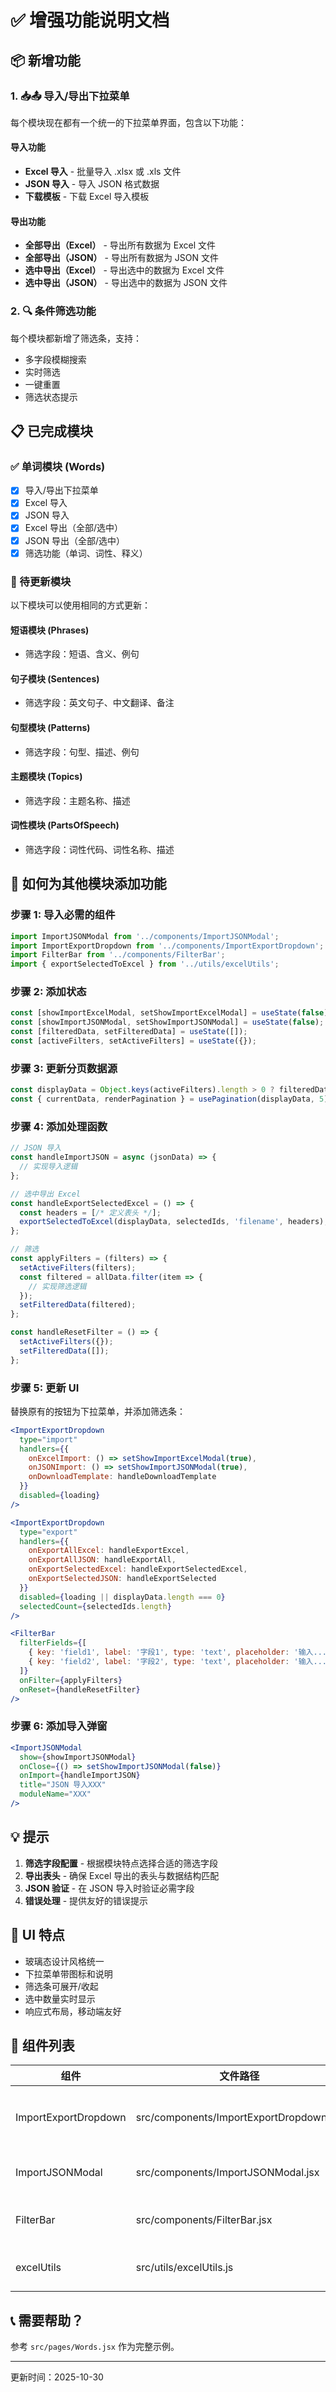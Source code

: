 # ✅ 增强功能说明文档

## 📦 新增功能

### 1. 📥📤 导入/导出下拉菜单

每个模块现在都有一个统一的下拉菜单界面，包含以下功能：

#### 导入功能
- **Excel 导入** - 批量导入 .xlsx 或 .xls 文件
- **JSON 导入** - 导入 JSON 格式数据  
- **下载模板** - 下载 Excel 导入模板

#### 导出功能
- **全部导出（Excel）** - 导出所有数据为 Excel 文件
- **全部导出（JSON）** - 导出所有数据为 JSON 文件
- **选中导出（Excel）** - 导出选中的数据为 Excel 文件
- **选中导出（JSON）** - 导出选中的数据为 JSON 文件

### 2. 🔍 条件筛选功能

每个模块都新增了筛选条，支持：
- 多字段模糊搜索
- 实时筛选
- 一键重置
- 筛选状态提示

## 📋 已完成模块

### ✅ 单词模块 (Words)
- [x] 导入/导出下拉菜单
- [x] Excel 导入
- [x] JSON 导入
- [x] Excel 导出（全部/选中）
- [x] JSON 导出（全部/选中）
- [x] 筛选功能（单词、词性、释义）

### 🔄 待更新模块

以下模块可以使用相同的方式更新：

#### 短语模块 (Phrases)
- 筛选字段：短语、含义、例句

#### 句子模块 (Sentences)  
- 筛选字段：英文句子、中文翻译、备注

#### 句型模块 (Patterns)
- 筛选字段：句型、描述、例句

#### 主题模块 (Topics)
- 筛选字段：主题名称、描述

#### 词性模块 (PartsOfSpeech)
- 筛选字段：词性代码、词性名称、描述

## 🎯 如何为其他模块添加功能

### 步骤 1: 导入必需的组件

```javascript
import ImportJSONModal from '../components/ImportJSONModal';
import ImportExportDropdown from '../components/ImportExportDropdown';
import FilterBar from '../components/FilterBar';
import { exportSelectedToExcel } from '../utils/excelUtils';
```

### 步骤 2: 添加状态

```javascript
const [showImportExcelModal, setShowImportExcelModal] = useState(false);
const [showImportJSONModal, setShowImportJSONModal] = useState(false);
const [filteredData, setFilteredData] = useState([]);
const [activeFilters, setActiveFilters] = useState({});
```

### 步骤 3: 更新分页数据源

```javascript
const displayData = Object.keys(activeFilters).length > 0 ? filteredData : allData;
const { currentData, renderPagination } = usePagination(displayData, 5);
```

### 步骤 4: 添加处理函数

```javascript
// JSON 导入
const handleImportJSON = async (jsonData) => {
  // 实现导入逻辑
};

// 选中导出 Excel
const handleExportSelectedExcel = () => {
  const headers = [/* 定义表头 */];
  exportSelectedToExcel(displayData, selectedIds, 'filename', headers);
};

// 筛选
const applyFilters = (filters) => {
  setActiveFilters(filters);
  const filtered = allData.filter(item => {
    // 实现筛选逻辑
  });
  setFilteredData(filtered);
};

const handleResetFilter = () => {
  setActiveFilters({});
  setFilteredData([]);
};
```

### 步骤 5: 更新 UI

替换原有的按钮为下拉菜单，并添加筛选条：

```jsx
<ImportExportDropdown
  type="import"
  handlers={{
    onExcelImport: () => setShowImportExcelModal(true),
    onJSONImport: () => setShowImportJSONModal(true),
    onDownloadTemplate: handleDownloadTemplate
  }}
  disabled={loading}
/>

<ImportExportDropdown
  type="export"
  handlers={{
    onExportAllExcel: handleExportExcel,
    onExportAllJSON: handleExportAll,
    onExportSelectedExcel: handleExportSelectedExcel,
    onExportSelectedJSON: handleExportSelected
  }}
  disabled={loading || displayData.length === 0}
  selectedCount={selectedIds.length}
/>

<FilterBar
  filterFields={[
    { key: 'field1', label: '字段1', type: 'text', placeholder: '输入...' },
    { key: 'field2', label: '字段2', type: 'text', placeholder: '输入...' }
  ]}
  onFilter={applyFilters}
  onReset={handleResetFilter}
/>
```

### 步骤 6: 添加导入弹窗

```jsx
<ImportJSONModal
  show={showImportJSONModal}
  onClose={() => setShowImportJSONModal(false)}
  onImport={handleImportJSON}
  title="JSON 导入XXX"
  moduleName="XXX"
/>
```

## 💡 提示

1. **筛选字段配置** - 根据模块特点选择合适的筛选字段
2. **导出表头** - 确保 Excel 导出的表头与数据结构匹配
3. **JSON 验证** - 在 JSON 导入时验证必需字段
4. **错误处理** - 提供友好的错误提示

## 🎨 UI 特点

- 玻璃态设计风格统一
- 下拉菜单带图标和说明
- 筛选条可展开/收起
- 选中数量实时显示
- 响应式布局，移动端友好

## 🔧 组件列表

| 组件 | 文件路径 | 用途 |
|------|---------|------|
| ImportExportDropdown | src/components/ImportExportDropdown.jsx | 导入/导出下拉菜单 |
| ImportJSONModal | src/components/ImportJSONModal.jsx | JSON 导入弹窗 |
| FilterBar | src/components/FilterBar.jsx | 筛选条组件 |
| excelUtils | src/utils/excelUtils.js | Excel 工具函数 |

## 📞 需要帮助？

参考 `src/pages/Words.jsx` 作为完整示例。

---

更新时间：2025-10-30

